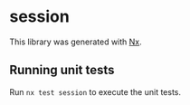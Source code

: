# session

This library was generated with [Nx](https://nx.dev).

## Running unit tests

Run `nx test session` to execute the unit tests.
